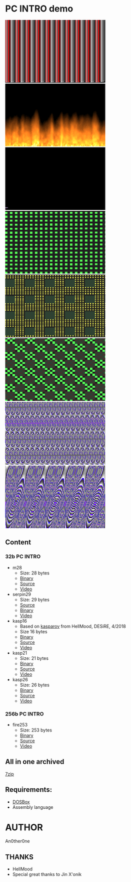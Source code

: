 # PC INTRO demo

![m28.gif](img/m28.gif)
![fire256b.gif](img/fire256b.gif)
![serpin29n.gif](img/serpin29n.gif)
![kasp16.gif](img/kasp16.gif)
![kasp2.gif](img/kasp2.gif)
![kasp3.gif](img/kasp3.gif)
![kasp21.gif](img/kasp21.gif)
![kasp26.gif](img/kasp26.gif)

## Content
### 32b PC INTRO
* m28
    * Size: 28 bytes
    * [Binary](bin/m28.com)
    * [Source](32b/m28.asm)
    * [Video](https://youtu.be/QZiZrmliNeU)
* serpin29
    * Size: 29 bytes
    * [Source](32b/serpin29.asm)
    * [Binary](bin/serpin29.com)
    * [Video](https://youtu.be/Rqpn4422YCM)
* kasp16
    * Based on [kasparov](https://www.pouet.net/prod.php?which=75912) from HellMood, DESiRE, 4/2018
    * Size 16 bytes
    * [Binary](bin/kasp16.com)
    * [Source](32b/kasp16.asm)
    * [Video](https://youtu.be/7i_TjmrMbgM)
* kasp21
    * Size: 21 bytes
    * [Binary](bin/kasp21.com)
    * [Source](32b/kasp21.asm)
    * [Video](https://youtu.be/LIjHiCPjCVk)
* kasp26
    * Size: 26 bytes
    * [Binary](bin/kasp26.com)
    * [Source](32b/kasp26.asm)
    * [Video](https://youtu.be/OnyckFqjP_U)
### 256b PC INTRO
* fire253
    * Size: 253 bytes
    * [Binary](bin/fire253.com)
    * [Source](256b/fire253.asm)
    * [Video](https://youtu.be/oFza4WA_P8I)

## All in one archived
[7zip](zip/An0ther0ne_INTRO.7z)

## Requirements:
* [DOSBox][1]
* Assembly language

# AUTHOR
   An0ther0ne

## THANKS
* HellMood
* Special great thanks to Jin X'onik

[1]: https://www.dosbox.com/ "DOSBox offisial site."
